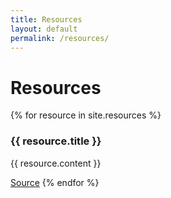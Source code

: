 ```yaml
---
title: Resources
layout: default
permalink: /resources/
---
```

<h1>Resources</h1>

{% for resource in site.resources %}
  <h3>{{ resource.title }}</h3>
  <p>{{ resource.content }}</p>
  <a href="{{ resources.source }}" target="_blank">Source</a>
{% endfor %}
